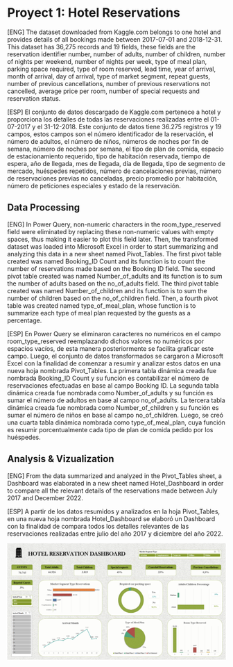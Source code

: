# Proyect 1: Hotel Reservations

<p> [ENG] The dataset downloaded from Kaggle.com belongs to one hotel and provides details of all bookings made between 2017-07-01 and 2018-12-31. This dataset has 36,275 records and 19 fields, these fields are the reservation identifier number, number of adults, number of children, number of nights per weekend, number of nights per week, type of meal plan, parking space required, type of room reserved, lead time, year of arrival, month of arrival, day of arrival, type of market segment, repeat guests, number of previous cancellations, number of previous reservations not cancelled, average price per room, number of special requests and reservation status. </p>

<p> [ESP] El conjunto de datos descargado de Kaggle.com pertenece a hotel y proporciona los detalles de todas las reservaciones realizadas entre el 01-07-2017 y el 31-12-2018. Este conjunto de datos tiene 36.275 registros y 19 campos, estos campos son el número identificador de la reservación, el número de adultos, el número de niños, números de noches por fin de semana, número de noches por semana, el tipo de plan de comida, espacio de estacionamiento requerido, tipo de habitación reservada, tiempo de espera, año de llegada, mes de llegada, día de llegada, tipo de segmento de mercado, huéspedes repetidos, número de cancelaciones previas, número de reservaciones previas no canceladas, precio promedio por habitación, número de peticiones especiales y estado de la reservación. </p>

## Data Processing

[ENG] In Power Query, non-numeric characters in the room_type_reserved field were eliminated by replacing these non-numeric values with empty spaces, thus making it easier to plot this field later. Then, the transformed dataset was loaded into Microsoft Excel in order to start summarizing and analyzing this data in a new sheet named Pivot_Tables. The first pivot table created was named Booking_ID Count and its function is to count the number of reservations made based on the Booking ID field. The second pivot table created was named Number_of_adults and its function is to sum the number of adults based on the no_of_adults field. The third pivot table created was named Number_of_children and its function is to sum the number of children based on the no_of_children field. Then, a fourth pivot table was created named type_of_meal_plan, whose function is to summarize each type of meal plan requested by the guests as a percentage.

[ESP] En Power Query se eliminaron caracteres no numéricos en el campo room_type_reserved reemplazando dichos valores no numéricos por espacios vacíos, de esta manera posteriormente se facilita graficar este campo. Luego, el conjunto de datos transformados se cargaron a Microsoft Excel con la finalidad de comenzar a resumir y analizar estos datos en una nueva hoja nombrada Pivot_Tables. La primera tabla dinámica creada fue nombrada Booking_ID Count y su función es contabilizar el número de reservaciones efectuadas en base al campo Booking ID. La segunda tabla dinámica creada fue nombrada como Number_of_adults y su función es sumar el número de adultos en base al campo no_of_adults. La tercera tabla dinámica creada fue nombrada como Number_of_children y su función es sumar el número de niños en base al campo no_of_children. Luego, se creó una cuarta tabla dinámica nombrada como type_of_meal_plan, cuya función es resumir porcentualmente cada tipo de plan de comida pedido por los huéspedes.

## Analysis & Vizualization

[ENG] From the data summarized and analyzed in the Pivot_Tables sheet, a Dashboard was elaborated in a new sheet named Hotel_Dashboard in order to compare all the relevant details of the reservations made between July 2017 and December 2022.

[ESP] A partir de los datos resumidos y analizados en la hoja Pivot_Tables, en una nueva hoja nombrada Hotel_Dashboard se elaboró un Dashboard con la finalidad de compara todos los detalles relevantes de las reservaciones realizadas entre julio del año 2017 y diciembre del año 2022.

![image](https://github.com/Fraan-Lab/Excel-Portfolio/blob/main/Hotel%20Reservations/Hotel-Reservation-Dashboard.png)
